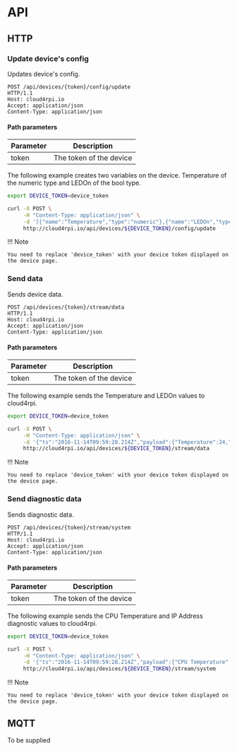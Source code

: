 # API

## HTTP

### Update device's config

Updates device's config.

```
POST /api/devices/{token}/config/update
HTTP/1.1
Host: cloud4rpi.io
Accept: application/json
Content-Type: application/json
```

#### Path parameters

Parameter | Description
--------- | -----------------------
token     | The token of the device

The following example creates two variables on the device. Temperature of the numeric type and LEDOn of the bool type.

```bash
export DEVICE_TOKEN=device_token

curl -X POST \
     -H "Content-Type: application/json" \
     -d '[{"name":"Temperature","type":"numeric"},{"name":"LEDOn","type":"bool"}]' \
     http://cloud4rpi.io/api/devices/${DEVICE_TOKEN}/config/update
```

!!! Note

    You need to replace 'device_token' with your device token displayed on the device page.

### Send data

Sends device data.

```
POST /api/devices/{token}/stream/data
HTTP/1.1
Host: cloud4rpi.io
Accept: application/json
Content-Type: application/json
```

#### Path parameters

Parameter | Description
--------- | -----------------------
token     | The token of the device

The following example sends the Temperature and LEDOn values to cloud4rpi.

```bash
export DEVICE_TOKEN=device_token

curl -X POST \
     -H "Content-Type: application/json" \
     -d '{"ts":"2016-11-14T09:59:28.214Z","payload":{"Temperature":24,"LEDOn":false}}' \
     http://cloud4rpi.io/api/devices/${DEVICE_TOKEN}/stream/data
```

!!! Note

    You need to replace 'device_token' with your device token displayed on the device page.

### Send diagnostic data

Sends diagnostic data.

```
POST /api/devices/{token}/stream/system
HTTP/1.1
Host: cloud4rpi.io
Accept: application/json
Content-Type: application/json
```

#### Path parameters

Parameter | Description
--------- | -----------------------
token     | The token of the device

The following example sends the CPU Temperature and IP Address diagnostic values to cloud4rpi.

```bash
export DEVICE_TOKEN=device_token

curl -X POST \
     -H "Content-Type: application/json" \
     -d '{"ts":"2016-11-14T09:59:28.214Z","payload":{"CPU Temperature":51,"IP Address":"8.8.8.8"}}' \
     http://cloud4rpi.io/api/devices/${DEVICE_TOKEN}/stream/system
```

!!! Note

    You need to replace 'device_token' with your device token displayed on the device page.

## MQTT

To be supplied
